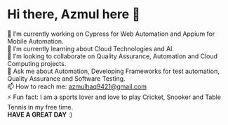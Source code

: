 # Hi there, Azmul here 👋
🔭 I’m currently working on Cypress for Web Automation and Appium for Mobile Automation.                                                                                 
🌱 I’m currently learning about Cloud Technologies and AI.                              
👯 I’m looking to collaborate on Quality Assurance, Automation and Cloud Computing projects.                                                                    
💬 Ask me about Automation, Developing Frameworks for test automation, Quality Assurance and Software Testing.                                               
📫 How to reach me: azmulhaq9421@gmail.com                                                  
⚡ Fun fact: I am a sports lover and love to play Cricket, Snooker and Table Tennis in my free time.                          
**HAVE A GREAT DAY** :) 
